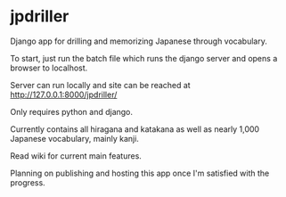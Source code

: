 # jpdriller
Django app for drilling and memorizing Japanese through vocabulary.

To start, just run the batch file which runs the django server and opens a browser to localhost.

Server can run locally and site can be reached at http://127.0.0.1:8000/jpdriller/

Only requires python and django. 

Currently contains all hiragana and katakana as well as nearly 1,000 Japanese vocabulary, mainly kanji.

Read wiki for current main features.

Planning on publishing and hosting this app once I'm satisfied with the progress.

